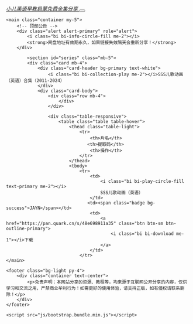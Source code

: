 <html lang="zh-CN">
<head>
    <meta charset="UTF-8">
    <meta name="viewport" content="width=device-width, initial-scale=1.0">
    <title>早教笔记免费分享，小儿英语早教启蒙免费,SSS儿歌动画（英语）网盘资源免费分享</title>
    <meta name="description" content="早教笔记免费分享，小儿英语早教启蒙免费-小儿英语早教启蒙免费，儿童英语启蒙动画短片，小儿早教启蒙绘本免费，提供网盘在线播放及下载">
    <link href="css/bootstrap.min.css" rel="stylesheet">
    <link href="font/bootstrap-icons.min.css" rel="stylesheet">
    <link rel="shortcut icon" href="favicon.ico">
    <style>
        .card-img {
            height: 200px;  /* 设置固定高度 */
            object-fit: cover;  /* 保持图片比例并填充指定区域 */
            width: 100%;
        }
    </style>
	
</head>
<body>
    <nav class="navbar navbar-expand-lg navbar-light bg-light">
        <div class="container">
            <a class="navbar-brand" href="https://www.huibenzy.com">
                <i class="bi bi-play-circle-fill text-primary me-2">小儿英语早教启蒙免费全集分享</i>
            </a>
            <button class="navbar-toggler" type="button" data-bs-toggle="collapse" data-bs-target="#navbarNav">
                <span class="navbar-toggler-icon"></span>
            </button>
            </div>
    </nav>

    <main class="container my-5">
        <!-- 顶部公告 -->
        <div class="alert alert-primary" role="alert">
            <i class="bi bi-info-circle-fill me-2"></i>
            <strong>网盘地址有效期永久，如果链接失效隔天会重新分享！</strong>
        </div>

            <section id="series" class="mb-5">
            <div class="card mb-4">
                <div class="card-header bg-primary text-white">
                    <i class="bi bi-collection-play me-2"></i>SSS儿歌动画（英语）合集（2011-2024）
                </div>
                <div class="card-body">
                    <div class="row mb-4">
                        </div>
                    </div>

                    <div class="table-responsive">
                        <table class="table table-hover">
                            <thead class="table-light">
                                <tr>
                                    <th>片名</th>
                                   <th>提取码</th>
                                    <th>操作</th>
                                </tr>
                            </thead>
                            <tbody>
                                <tr>
                                    <td>
                                        <i class="bi bi-play-circle-fill text-primary me-2"></i>
                                        SSS儿歌动画（英语）
                                    </td>
                                   <td><span class="badge bg-success">JAYN</span></td>
                                    <td>
                                        <a href="https://pan.quark.cn/s/48e698911a35" class="btn btn-sm btn-outline-primary">
                                            <i class="bi bi-download me-1"></i>下载
                                        </a>
                                    </td>
                                </tr>
    </main>

    <footer class="bg-light py-4">
        <div class="container text-center">
            <p>免责声明：本网站分享的资源、教程等，均来源于互联网公开分享的内容，仅供学习和交流之用，严禁商业牟利行为！如需更好的使用体验，请支持正版，如有侵权请联系删除！</p>
        </div>
    </footer>

    <script src="js/bootstrap.bundle.min.js"></script>
</body>
</html>
